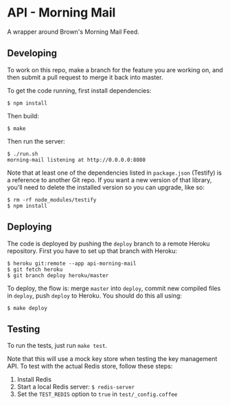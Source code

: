# API - Morning Mail

A wrapper around Brown's Morning Mail Feed.

## Developing

To work on this repo, make a branch for the feature you are working on, and then submit a pull request to merge it back into master.

To get the code running, first install dependencies:

    $ npm install

Then build:

    $ make

Then run the server:

    $ ./run.sh
    morning-mail listening at http://0.0.0.0:8080

Note that at least one of the dependencies listed in `package.json` (Testify) is a reference to another Git repo. If you want a new version of that library, you'll need to delete the installed version so you can upgrade, like so:

    $ rm -rf node_modules/testify
    $ npm install

## Deploying

The code is deployed by pushing the `deploy` branch to a remote Heroku
repository. First you have to set up that branch with Heroku:

    $ heroku git:remote --app api-morning-mail
    $ git fetch heroku
    $ git branch deploy heroku/master

To deploy, the flow is: merge `master` into `deploy`, commit new
compiled files in `deploy`, push `deploy` to Heroku. You should do this all
using:

    $ make deploy

## Testing

To run the tests, just run `make test`.

Note that this will use a mock key store when testing the key management API. To test with the actual Redis store, follow these steps:

1. Install Redis
2. Start a local Redis server: `$ redis-server`
3. Set the `TEST_REDIS` option to `true` in `test/_config.coffee`
